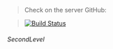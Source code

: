 > Check on the server GitHub:

> [![Build Status](https://travis-ci.org/joemccann/dillinger.svg?branch=master)](https://binatik.github.io/Game--solving-example) 

###### SecondLevel
